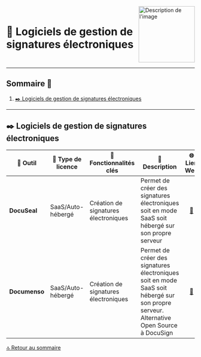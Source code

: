 <div style="display: flex; align-items: center; justify-content: space-between;">
  <h1>📄 Logiciels de gestion de signatures électroniques</h1>
  <img src="img/switchtoopen1.png" alt="Description de l'image" width="150" height="150">
</div>

---

## Sommaire 📖 <a id="sommaire"></a>
1. [✒️ Logiciels de gestion de signatures électroniques](#logiciels-signatures)

---

## ✒️ Logiciels de gestion de signatures électroniques <a id="logiciels-signatures"></a>

| 🌟 **Outil** | 🔑 **Type de licence** | 🚀 **Fonctionnalités clés** | 📝 **Description** | 🌐 **Lien Web** |
|---|---|---|---|---|
| **DocuSeal** | SaaS/Auto-hébergé | Création de signatures électroniques | Permet de créer des signatures électroniques soit en mode SaaS soit hébergé sur son propre serveur | <div align="center"><a href="https://www.docuseal.co/">🔗</a></div> |
| **Documenso** | SaaS/Auto-hébergé | Création de signatures électroniques | Permet de créer des signatures électroniques soit en mode SaaS soit hébergé sur son propre serveur. Alternative Open Source à DocuSign | <div align="center"><a href="https://github.com/documenso/documenso">🔗</a></div> |

[🔝 Retour au sommaire](#sommaire)
